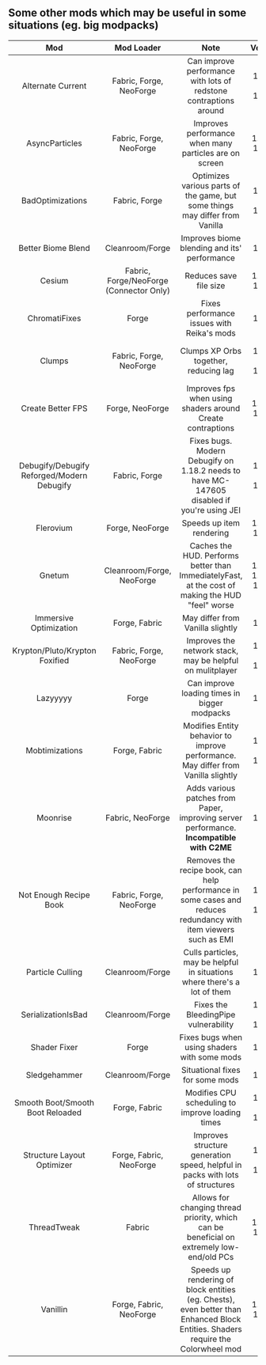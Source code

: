 ## Some other mods which may be useful in some situations (eg. big modpacks)

| Mod | Mod Loader | Note | Version | Client/Server |
|:---:|:---:|:---:|:---:|:---:|
| Alternate Current | Fabric, Forge, NeoForge | Can improve performance with lots of redstone contraptions around | 1.16.5 - 1.21.1 | Server |
| AsyncParticles | Fabric, Forge, NeoForge | Improves performance when many particles are on screen | 1.20.1, 1.21.1 | Client |
| BadOptimizations | Fabric, Forge | Optimizes various parts of the game, but some things may differ from Vanilla | 1.19.2 - 1.21.1 | Both |
| Better Biome Blend | Cleanroom/Forge | Improves biome blending and its' performance | 1.12.2 | Client |
| Cesium | Fabric, Forge/NeoForge (Connector Only) | Reduces save file size | 1.20.1, 1.21.1 | Server |
| ChromatiFixes | Forge | Fixes performance issues with Reika's mods | 1.7.10 | Both | 
| Clumps | Fabric, Forge, NeoForge | Clumps XP Orbs together, reducing lag | 1.16.5 - 1.21.1 | Both (1.16.5), Server (1.18.2+) |
| Create Better FPS | Forge, NeoForge | Improves fps when using shaders around Create contraptions | 1.20.1, 1.21.1 | Client |
| Debugify/Debugify Reforged/Modern Debugify | Fabric, Forge | Fixes bugs. Modern Debugify on 1.18.2 needs to have MC-147605 disabled if you're using JEI | 1.18.2 - 1.21.1 | Both |
| Flerovium | Forge, NeoForge | Speeds up item rendering | 1.20.1, 1.21.1 | Client |
| Gnetum | Cleanroom/Forge, NeoForge | Caches the HUD. Performs better than ImmediatelyFast, at the cost of making the HUD "feel" worse | 1.12.2, 1.20.1, 1.21.1 | Client |
| Immersive Optimization | Forge, Fabric | May differ from Vanilla slightly | 1.20.1 | Server |
| Krypton/Pluto/Krypton Foxified | Fabric, Forge, NeoForge | Improves the network stack, may be helpful on mulitplayer | 1.18.2 - 1.21.1 | Both |
| Lazyyyyy | Forge | Can improve loading times in bigger modpacks | 1.20.1 | Both |
| Mobtimizations | Forge, Fabric | Modifies Entity behavior to improve performance. May differ from Vanilla slightly | 1.18.2 - 1.20.1 | Server |
| Moonrise | Fabric, NeoForge | Adds various patches from Paper, improving server performance. **Incompatible with C2ME** | 1.21.1 | Server |
| Not Enough Recipe Book | Fabric, Forge, NeoForge | Removes the recipe book, can help performance in some cases and reduces redundancy with item viewers such as EMI | 1.18.2 - 1.21.1 | Both |
| Particle Culling | Cleanroom/Forge | Culls particles, may be helpful in situations where there's a lot of them | 1.12.2 | Client |
| SerializationIsBad | Cleanroom/Forge | Fixes the BleedingPipe vulnerability | 1.7.10 - 1.20.1 | Both |
| Shader Fixer | Forge | Fixes bugs when using shaders with some mods | 1.7.10 | Client |
| Sledgehammer | Cleanroom/Forge | Situational fixes for some mods | 1.12.2 | Both |
| Smooth Boot/Smooth Boot Reloaded | Forge, Fabric | Modifies CPU scheduling to improve loading times | 1.16.5 - 1.19.2 | Both |
| Structure Layout Optimizer | Forge, Fabric, NeoForge | Improves structure generation speed, helpful in packs with lots of structures | 1.16.5 - 1.21.1 | Server |
| ThreadTweak | Fabric | Allows for changing thread priority, which can be beneficial on extremely low-end/old PCs | 1.20.1, 1.21.1 | Both |
| Vanillin | Forge, Fabric, NeoForge | Speeds up rendering of block entities (eg. Chests), even better than Enhanced Block Entities. Shaders require the Colorwheel mod | 1.20.1, 1.21.1 | Client | 
